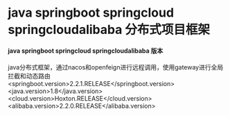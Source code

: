 # java springboot springcloud springcloudalibaba 分布式项目框架
#### java springboot springcloud springcloudalibaba 版本
java分布式框架，通过nacos和openfeign进行远程调用，使用gateway进行全局拦截和动态路由<br/>
<springboot.version>2.2.1.RELEASE</springboot.version><br/>
<java.version>1.8</java.version><br/>
<cloud.version>Hoxton.RELEASE</cloud.version><br/>
<alibaba.version>2.2.0.RELEASE</alibaba.version><br/>

